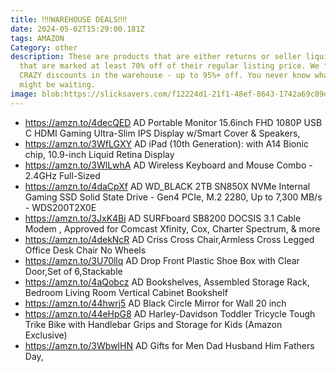```yaml
---
title: ‼‼WAREHOUSE DEALS‼‼
date: 2024-05-02T15:29:00.181Z
tags: AMAZON
Category: other
description: These are products that are either returns or seller liquidations
  that are marked at least 70% off of their regular listing price. We find some
  CRAZY discounts in the warehouse - up to 95%+ off. You never know what goodies
  might be waiting.
image: blob:https://slicksavers.com/f12224d1-21f1-48ef-8643-1742a69c89de
---
```

* https://amzn.to/4decQED   AD
  Portable Monitor 15.6inch FHD 1080P USB C HDMI Gaming Ultra-Slim IPS Display w/Smart Cover & Speakers,
* https://amzn.to/3WfLGXY   AD
  iPad (10th Generation): with A14 Bionic chip, 10.9-inch Liquid Retina Display
* https://amzn.to/3WlLwhA   AD
  Wireless Keyboard and Mouse Combo - 2.4GHz Full-Sized
* https://amzn.to/4daCpXf   AD
  WD_BLACK 2TB SN850X NVMe Internal Gaming SSD Solid State Drive - Gen4 PCIe, M.2 2280, Up to 7,300 MB/s - WDS200T2X0E
* https://amzn.to/3JxK4Bi   AD
  SURFboard SB8200 DOCSIS 3.1 Cable Modem , Approved for Comcast Xfinity, Cox, Charter Spectrum, & more
* https://amzn.to/4dekNcR   AD
  Criss Cross Chair,Armless Cross Legged Office Desk Chair No Wheels
* https://amzn.to/3U70llq   AD
  Drop Front Plastic Shoe Box with Clear Door,Set of 6,Stackable
* https://amzn.to/4aQobcz    AD
  Bookshelves, Assembled Storage Rack, Bedroom Living Room Vertical Cabinet Bookshelf
* https://amzn.to/44hwrj5   AD
  Black Circle Mirror for Wall 20 inch
* https://amzn.to/44eHpG8   AD
  Harley-Davidson Toddler Tricycle Tough Trike Bike with Handlebar Grips and Storage for Kids (Amazon Exclusive)
* https://amzn.to/3WbwlHN   AD
  Gifts for Men Dad Husband Him Fathers Day,